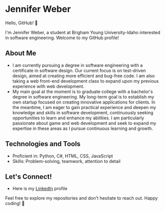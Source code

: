 # Jennifer Weber

Hello, GitHub! 👋

I'm Jennifer Weber, a student at Brigham Young University-Idaho interested in software engineering. Welcome to my GitHub profile!

## About Me

- I am currently pursuing a degree in software engineering with a certificate in software design. Our current focus is on test-driven design, aimed at creating more efficient and bug-free code. I am also taking a web front-end development class to expand upon my previous experience with web development.  
- My main goal at the moment is to graduate college with a bachelor's degree in software engineering. My long-term goal is to establish my own startup focused on creating innovative applications for clients. In the meantime, I am eager to gain practical experience and deepen my knowledge and skills in software development, continuously seeking opportunities to learn and enhance my abilities. I am particularly passionate about game and web development and seek to expand my expertise in these areas as I pursue continuous learning and growth. 

## Technologies and Tools

- Proficient in: Python, C#, HTML, CSS, JavaScript
- Skills: Problem-solving, teamwork, attention to detail

## Let's Connect!

- Here is my [LinkedIn](www.linkedin.com/in/jennifer-weber-a286a2239) profile

Feel free to explore my repositories and don't hesitate to reach out. Happy coding! 🚀
